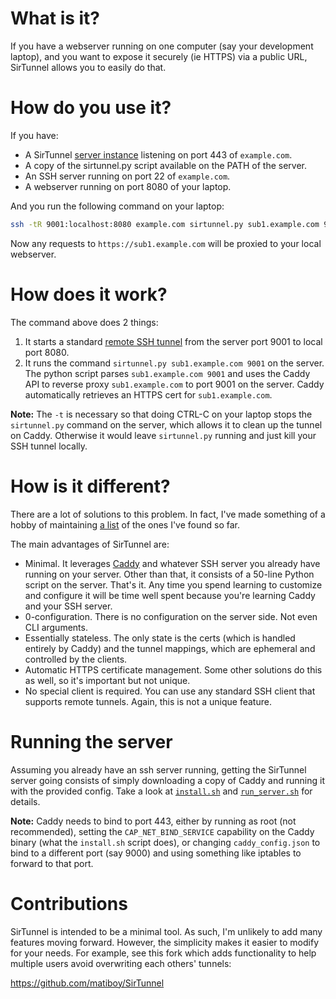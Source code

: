 # What is it?

If you have a webserver running on one computer (say your development laptop),
and you want to expose it securely (ie HTTPS) via a public URL, SirTunnel
allows you to easily do that.

# How do you use it?

If you have:

* A SirTunnel [server instance](#running-the-server) listening on port 443 of
  `example.com`.
* A copy of the sirtunnel.py script available on the PATH of the server.
* An SSH server running on port 22 of `example.com`.
* A webserver running on port 8080 of your laptop.

And you run the following command on your laptop:

```bash
ssh -tR 9001:localhost:8080 example.com sirtunnel.py sub1.example.com 9001
```

Now any requests to `https://sub1.example.com` will be proxied to your local
webserver.


# How does it work?

The command above does 2 things:

1. It starts a standard [remote SSH tunnel][2] from the server port 9001 to
   local port 8080.
2. It runs the command `sirtunnel.py sub1.example.com 9001` on the server.
   The python script parses `sub1.example.com 9001` and uses the Caddy API to
   reverse proxy `sub1.example.com` to port 9001 on the server. Caddy
   automatically retrieves an HTTPS cert for `sub1.example.com`.

**Note:** The `-t` is necessary so that doing CTRL-C on your laptop stops the
`sirtunnel.py` command on the server, which allows it to clean up the tunnel
on Caddy. Otherwise it would leave `sirtunnel.py` running and just kill your
SSH tunnel locally.


# How is it different?

There are a lot of solutions to this problem. In fact, I've made something of
a hobby of maintaining [a list][0] of the ones I've found so far.

The main advantages of SirTunnel are:

* Minimal. It leverages [Caddy][1] and whatever SSH server you already have
  running on your server. Other than that, it consists of a 50-line Python
  script on the server.  That's it. Any time you spend learning to customize
  and configure it will be time well spent because you're learning Caddy and
  your SSH server.
* 0-configuration. There is no configuration on the server side.  Not even CLI
  arguments.
* Essentially stateless. The only state is the certs (which is handled entirely
  by Caddy) and the tunnel mappings, which are ephemeral and controlled by the
  clients.
* Automatic HTTPS certificate management. Some other solutions do this as well,
  so it's important but not unique.
* No special client is required. You can use any standard SSH client that
  supports remote tunnels. Again, this is not a unique feature.


# Running the server

Assuming you already have an ssh server running, getting the SirTunnel server
going consists of simply downloading a copy of Caddy and running it with the
provided config. Take a look at [`install.sh`](./install.sh) and
[`run_server.sh`](./run_server.sh) for details.

**Note:** Caddy needs to bind to port 443, either by running as root (not
recommended), setting the `CAP_NET_BIND_SERVICE` capability on the Caddy binary
(what the `install.sh` script does), or changing `caddy_config.json` to bind
to a different port (say 9000) and using something like iptables to forward
to that port.

# Contributions

SirTunnel is intended to be a minimal tool. As such, I'm unlikely to add many
features moving forward. However, the simplicity makes it easier to modify
for your needs. For example, see this fork which adds functionality to help
multiple users avoid overwriting each others' tunnels:

https://github.com/matiboy/SirTunnel


[0]: https://github.com/anderspitman/awesome-tunneling

[1]: https://caddyserver.com/

[2]: https://www.ssh.com/ssh/tunneling/example#remote-forwarding
